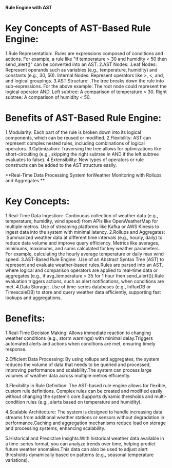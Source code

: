 **Rule Engine with AST**
# Key Concepts of AST-Based Rule Engine:
  1.Rule Representation:
      .Rules are expressions composed of conditions and actions. For example, a rule like "if temperature > 30 and humidity < 50 then send_alert()" can be converted into an AST.
  2.AST Nodes:
      .Leaf Nodes: Represent operands such as variables (e.g., temperature, humidity) and constants (e.g., 30, 50). Internal Nodes: Represent operators like >, <, and, and logical groupings.
  3.AST Structure:
      .The tree breaks down the rule into sub-expressions. For the above example: The root node could represent the logical operator AND. Left subtree: A comparison of temperature > 30. Right subtree: A comparison of humidity < 50.
# Benefits of AST-Based Rule Engine:
  1.Modularity: Each part of the rule is broken down into its logical components, which can be reused or modified.
  2.Flexibility: AST can represent complex nested rules, including combinations of logical operators.
  3.Optimization: Traversing the tree allows for optimizations like short-circuiting (e.g., skipping the right subtree in AND if the left subtree evaluates to false).
  4.Extensibility: New types of operators or rule constructs can be added to the AST structure easily.
  
**Real-Time Data Processing System forWeather Monitoring with Rollups and Aggregates **
# Key Concepts:
  1.Real-Time Data Ingestion:
      .Continuous collection of weather data (e.g., temperature, humidity, wind speed) from APIs like OpenWeatherMap for multiple metros. Use of streaming platforms like Kafka or AWS Kinesis to ingest data into the system with minimal latency.
  2.Rollups and Aggregates:
      .Summarized weather data at different time intervals (e.g., hourly, daily) to reduce data volume and improve query efficiency. Metrics like averages, minimums, maximums, and sums calculated for key weather parameters. For example, calculating the hourly average temperature or daily max wind speed.
  3.AST-Based Rule Engine:
      .Use of an Abstract Syntax Tree (AST) to represent and evaluate weather-based rules.Rules are parsed into an AST, where logical and comparison operators are applied to real-time data or aggregates (e.g., if avg_temperature > 35 for 1 hour then send_alert()).Rule evaluation triggers actions, such as alert notifications, when conditions are met.
  4.Data Storage:
      .Use of time-series databases (e.g., InfluxDB or TimescaleDB) to store and query weather data efficiently, supporting fast lookups and aggregations.
# Benefits:
1.Real-Time Decision Making: Allows immediate reaction to changing weather conditions (e.g., storm warnings) with minimal delay.Triggers automated alerts and actions when conditions are met, ensuring timely response.

2.Efficient Data Processing: By using rollups and aggregates, the system reduces the volume of data that needs to be queried and processed, improving performance and scalability.The system can process large volumes of weather data across multiple metros efficiently.

3.Flexibility in Rule Definition: The AST-based rule engine allows for flexible, custom rule definitions. Complex rules can be created and modified easily without changing the system’s core.Supports dynamic thresholds and multi-condition rules (e.g., alerts based on temperature and humidity).

4.Scalable Architecture: The system is designed to handle increasing data streams from additional weather stations or sensors without degradation in performance.Caching and aggregation mechanisms reduce load on storage and processing systems, enhancing scalability.

5.Historical and Predictive Insights:With historical weather data available in a time-series format, you can analyze trends over time, helping predict future weather anomalies.This data can also be used to adjust alert thresholds dynamically based on patterns (e.g., seasonal temperature variations).

  
